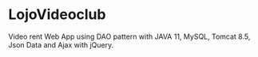 # LojoVideoclub
Video rent Web App using DAO pattern with JAVA 11, MySQL, Tomcat 8.5, Json Data and  Ajax with jQuery.
